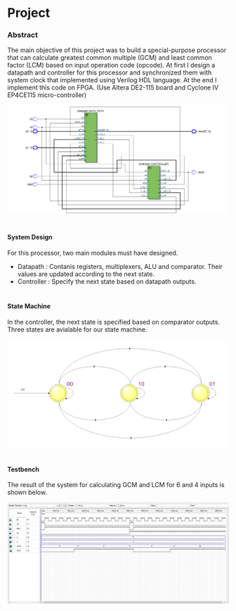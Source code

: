 # Project

### Abstract
The main objective of this project was to build a special-purpose processor that can calculate greatest common multiple (GCM) and least common factor (LCM) based on input operation code (opcode). At first I design a datapath and controller for this processor and synchronized them with system clock that implemented using Verilog HDL language.
At the end I implement this code on FPGA. (Use Altera DE2-115 board and Cyclone IV EP4CE115 micro-controller)

![RTL View](Images/RTL_Viewer.png)
#

#### System Design
For this processor, two main modules must have designed.
* Datapath : Contanis registers, multiplexers, ALU and comparator. Their values are updated according to the next state.
* Controller : Specify the next state based on datapath outputs.
#

#### State Machine
In the controller, the next state is specified based on comparator outputs. Three states are avialable for our state machine.

![State Machine](Images/State_Machine_Viewer.png)
#

#### Testbench
The result of the system for calculating GCM and LCM for 6 and 4 inputs is shown below.

![Resukt](Images/TestBench.png)
